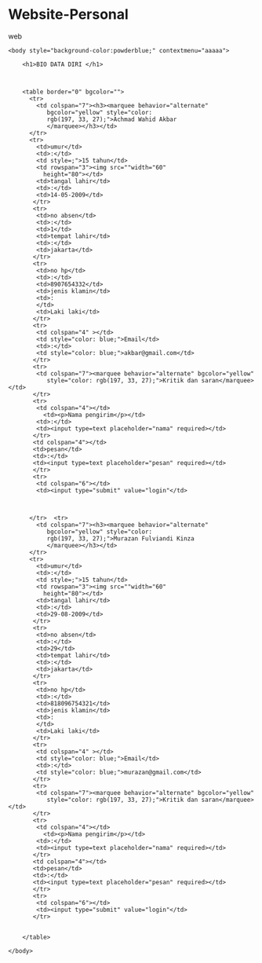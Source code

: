 # Website-Personal
web
<html>
    <head>
        <title>SMPN 43</title>
    </head>

    <body style="background-color:powderblue;" contextmenu="aaaaa">

        <h1>BIO DATA DIRI </h1>
        
      
      
        <table border="0" bgcolor="">
          <tr>
            <td colspan="7"><h3><marquee behavior="alternate"
               bgcolor="yellow" style="color: 
               rgb(197, 33, 27);">Achmad Wahid Akbar
               </marquee></h3></td>
          </tr>
          <tr>
            <td>umur</td>
            <td>:</td>
            <td style=;">15 tahun</td>
            <td rowspan="3"><img src=""width="60"
              height="80"></td>
            <td>tangal lahir</td>
            <td>:</td>
            <td>14-05-2009</td>
           </tr> 
           <tr>
            <td>no absen</td>
            <td>:</td>
            <td>1</td>
            <td>tempat lahir</td>
            <td>:</td>
            <td>jakarta</td>
           </tr>
           <tr>
            <td>no hp</td>
            <td>:</td>
            <td>8907654332</td>
            <td>jenis klamin</td>
            <td>:
            </td>
            <td>Laki laki</td>
           </tr>
           <tr>
            <td colspan="4" ></td>
            <td style="color: blue;">Email</td>
            <td>:</td>
            <td style="color: blue;">akbar@gmail.com</td>
           </tr>
           <tr>
            <td colspan="7"><marquee behavior="alternate" bgcolor="yellow"
               style="color: rgb(197, 33, 27);">Kritik dan saran</marquee></td>
           </tr>
           <tr>
            <td colspan="4"></td>
              <td><p>Nama pengirim</p></td>
            <td>:</td>
            <td><input type=text placeholder="nama" required></td>
           </tr>
           <td colspan="4"></td>
           <td>pesan</td>
           <td>:</td>
           <td><input type=text placeholder="pesan" required></td>
           </tr>
           <tr>
            <td colspan="6"></td>
            <td><input type="submit" value="login"</td>
           
          
          
          </tr>  <tr>
            <td colspan="7"><h3><marquee behavior="alternate"
               bgcolor="yellow" style="color: 
               rgb(197, 33, 27);">Murazan Fulviandi Kinza
               </marquee></h3></td>
          </tr>
          <tr>
            <td>umur</td>
            <td>:</td>
            <td style=;">15 tahun</td>
            <td rowspan="3"><img src=""width="60"
              height="80"></td>
            <td>tangal lahir</td>
            <td>:</td>
            <td>29-08-2009</td>
           </tr> 
           <tr>
            <td>no absen</td>
            <td>:</td>
            <td>29</td>
            <td>tempat lahir</td>
            <td>:</td>
            <td>jakarta</td>
           </tr>
           <tr>
            <td>no hp</td>
            <td>:</td>
            <td>818096754321</td>
            <td>jenis klamin</td>
            <td>:
            </td>
            <td>Laki laki</td>
           </tr>
           <tr>
            <td colspan="4" ></td>
            <td style="color: blue;">Email</td>
            <td>:</td>
            <td style="color: blue;">murazan@gmail.com</td>
           </tr>
           <tr>
            <td colspan="7"><marquee behavior="alternate" bgcolor="yellow"
               style="color: rgb(197, 33, 27);">Kritik dan saran</marquee></td>
           </tr>
           <tr>
            <td colspan="4"></td>
              <td><p>Nama pengirim</p></td>
            <td>:</td>
            <td><input type=text placeholder="nama" required></td>
           </tr>
           <td colspan="4"></td>
           <td>pesan</td>
           <td>:</td>
           <td><input type=text placeholder="pesan" required></td>
           </tr>
           <tr>
            <td colspan="6"></td>
            <td><input type="submit" value="login"</td>
           </tr>


        </table>
        
    </body>

</html>


